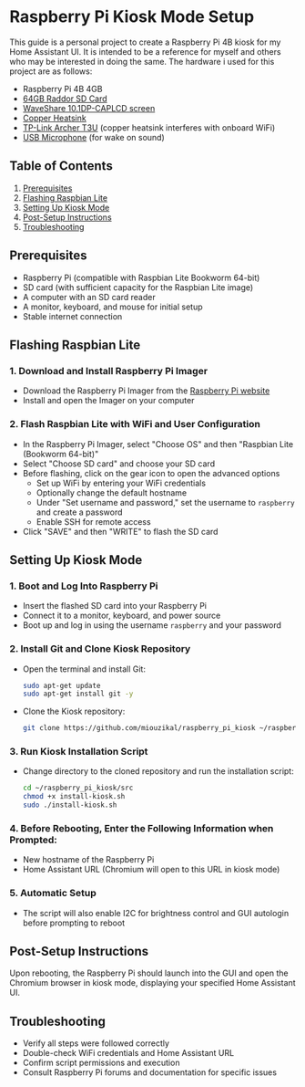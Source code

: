 
# Raspberry Pi Kiosk Mode Setup

This guide is a personal project to create a Raspberry Pi 4B kiosk for my Home Assistant UI. It is intended to be a reference for myself and others who may be interested in doing the same.
The hardware i used for this project are as follows:
- Raspberry Pi 4B 4GB
- [64GB Raddor SD Card](https://www.amazon.ca/-/fr/dp/B0CD2SR4XM?ref=ppx_yo2ov_dt_b_product_details&th=1)
- [WaveShare 10.1DP-CAPLCD screen](https://www.amazon.ca/-/fr/dp/B0BPM9VTY6?ref=ppx_yo2ov_dt_b_product_details&th=1)
- [Copper Heatsink](https://www.amazon.ca/-/fr/Dissipateur-thermique-acrylique-Raspberry-d%C3%A9paisseur/dp/B0CP5SLMLM/ref=sr_1_14?__mk_fr_CA=%C3%85M%C3%85%C5%BD%C3%95%C3%91&crid=1QVUH3VEBV6A3&keywords=copper+raspberry+pi+heatsink&qid=1706462908&s=electronics&sprefix=copper+raspberry+pi+heatsink%2Celectronics%2C84&sr=1-14)
- [TP-Link Archer T3U](https://www.amazon.ca/dp/B07P6N2TZH?psc=1&ref=ppx_yo2ov_dt_b_product_details) (copper heatsink interferes with onboard WiFi)
- [USB Microphone](https://www.amazon.ca/-/fr/gp/product/B01KLRBHGM/ref=ppx_yo_dt_b_search_asin_title?ie=UTF8&psc=1) (for wake on sound)

## Table of Contents
1. [Prerequisites](#prerequisites)
2. [Flashing Raspbian Lite](#flashing-raspbian-lite)
3. [Setting Up Kiosk Mode](#setting-up-kiosk-mode)
4. [Post-Setup Instructions](#post-setup-instructions)
5. [Troubleshooting](#troubleshooting)

## Prerequisites
- Raspberry Pi (compatible with Raspbian Lite Bookworm 64-bit)
- SD card (with sufficient capacity for the Raspbian Lite image)
- A computer with an SD card reader
- A monitor, keyboard, and mouse for initial setup
- Stable internet connection

## Flashing Raspbian Lite
### 1. Download and Install Raspberry Pi Imager
- Download the Raspberry Pi Imager from the [Raspberry Pi website](https://www.raspberrypi.org/downloads/)
- Install and open the Imager on your computer

### 2. Flash Raspbian Lite with WiFi and User Configuration
- In the Raspberry Pi Imager, select "Choose OS" and then "Raspbian Lite (Bookworm 64-bit)"
- Select "Choose SD card" and choose your SD card
- Before flashing, click on the gear icon to open the advanced options
  - Set up WiFi by entering your WiFi credentials
  - Optionally change the default hostname
  - Under "Set username and password," set the username to `raspberry` and create a password
  - Enable SSH for remote access
- Click "SAVE" and then "WRITE" to flash the SD card

## Setting Up Kiosk Mode
### 1. Boot and Log Into Raspberry Pi
- Insert the flashed SD card into your Raspberry Pi
- Connect it to a monitor, keyboard, and power source
- Boot up and log in using the username `raspberry` and your password

### 2. Install Git and Clone Kiosk Repository
- Open the terminal and install Git:
  ```bash
  sudo apt-get update
  sudo apt-get install git -y
  ```
- Clone the Kiosk repository:
  ```bash
  git clone https://github.com/miouzikal/raspberry_pi_kiosk ~/raspberry_pi_kiosk
  ```

### 3. Run Kiosk Installation Script
- Change directory to the cloned repository and run the installation script:
  ```bash
  cd ~/raspberry_pi_kiosk/src
  chmod +x install-kiosk.sh
  sudo ./install-kiosk.sh
  ```

### 4. Before Rebooting, Enter the Following Information when Prompted:
- New hostname of the Raspberry Pi
- Home Assistant URL (Chromium will open to this URL in kiosk mode)

### 5. Automatic Setup
- The script will also enable I2C for brightness control and GUI autologin before prompting to reboot

## Post-Setup Instructions
Upon rebooting, the Raspberry Pi should launch into the GUI and open the Chromium browser in kiosk mode, displaying your specified Home Assistant UI.

## Troubleshooting
- Verify all steps were followed correctly
- Double-check WiFi credentials and Home Assistant URL
- Confirm script permissions and execution
- Consult Raspberry Pi forums and documentation for specific issues
